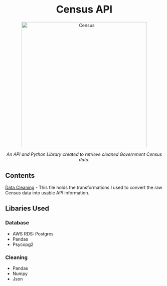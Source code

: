 <h1 align="center" style="font-weight:bold;font-size:32px;">Census API</h1>

<div align="center">
  <img src="https://diversity.ncsu.edu/wp-content/uploads/2020/03/Census-bureau.png" alt="Census" height="400"/>
  <br>
  <p id="desc" style="font-style:italic;text-align:center;">An API and Python Library created to retrieve cleaned Government Census data.
  </p>
</div>

## Contents
 [Data Cleaning](/Data%20Cleaning.ipynb) - This file holds the transformations I used to convert the raw Census data into usable API information.

## Libaries Used
### Database
* AWS RDS: Postgres
* Pandas
* Psycopg2

### Cleaning
* Pandas
* Numpy
* Json
